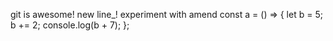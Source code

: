 git is awesome!
new line_!
experiment with amend
const a = () => {
    let b = 5;
    b += 2;
    console.log(b + 7);
};
